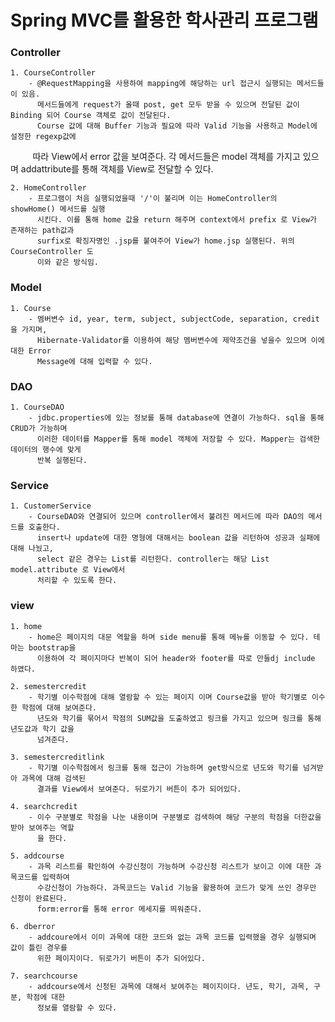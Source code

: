 # Spring MVC를 활용한 학사관리 프로그램

### Controller

	1. CourseController
		- @RequestMapping을 사용하여 mapping에 해당하는 url 접근시 실행되는 메서드들이 있음.
		  메서드들에게 request가 올때 post, get 모두 받을 수 있으며 전달된 값이 Binding 되어 Course 객체로 값이 전달된다. 
          Course 값에 대해 Buffer 기능과 필요에 따라 Valid 기능을 사용하고 Model에 설정한 regexp값에
          따라 View에서 error 값을 보여준다. 각 메서드들은 model 객체를 가지고 있으며 addattribute를 
          통해 객체를 View로 전달할 수 있다.

    2. HomeController
    	- 프로그램이 처음 실행되었을때 '/'이 불리며 이는 HomeController의 showHome() 메서드를 실행 
    	  시킨다. 이를 통해 home 값을 return 해주며 context에서 prefix 로 View가 존재하는 path값과
          surfix로 확징자명인 .jsp를 붙여주어 View가 home.jsp 실행된다. 위의 CourseController 도
          이와 같은 방식임.


### Model
	1. Course
		- 멤버변수 id, year, term, subject, subjectCode, separation, credit을 가지며, 
		  Hibernate-Validator를 이용하여 해당 멤버변수에 제약조건을 넣을수 있으며 이에 대한 Error
          Message에 대해 입력할 수 있다.

### DAO
	1. CourseDAO
		- jdbc.properties에 있는 정보를 통해 database에 연결이 가능하다. sql을 통해 CRUD가 가능하며 
		  이러한 데이터를 Mapper를 통해 model 객체에 저장할 수 있다. Mapper는 검색한 데이터의 행수에 맞게
          반복 실행된다.

### Service
	1. CustomerService
		- CourseDAO와 연결되어 있으며 controller에서 불려진 메서드에 따라 DAO의 메서드를 호출한다.
		  insert나 update에 대한 명형에 대해서는 boolean 값을 리턴하여 성공과 실패에 대해 나눴고,
          select 같은 경우는 List를 리턴한다. controller는 해당 List model.attribute 로 View에서
          처리할 수 있도록 한다.

### view
	1. home
		- home은 페이지의 대문 역할을 하며 side menu를 통해 메뉴를 이동할 수 있다. 테마는 bootstrap을
		  이용하여 각 페이지마다 반복이 되어 header와 footer를 따로 만들dj include 하였다.

	2. semestercredit
		- 학기별 이수학점에 대해 열람할 수 있는 페이지 이며 Course값을 받아 학기별로 이수한 학점에 대해 보여준다.
		  년도와 학기를 묶어서 학점의 SUM값을 도출하였고 링크를 가지고 있으며 링크를 통해 년도값과 학기 값을
          넘겨준다.

    3. semestercreditlink
    	- 학기별 이수학점에서 링크를 통해 접근이 가능하며 get방식으로 년도와 학기를 넘겨받아 과목에 대해 검색된
    	  결과를 View에서 보여준다. 뒤로가기 버튼이 추가 되어있다.

    4. searchcredit
    	- 이수 구분별로 학점을 나눈 내용이며 구분별로 검색하여 해당 구분의 학점을 더한값을 받아 보여주는 역할
    	  을 한다.

    5. addcourse
    	- 과목 리스트를 확인하여 수강신청이 가능하며 수강신청 리스트가 보이고 이에 대한 과목코드를 입력하여
    	  수강신청이 가능하다. 과목코드는 Valid 기능을 활용하여 코드가 맞게 쓰인 경우만 신청이 완료된다.
          form:error를 통해 error 메세지를 띄워준다.

	6. dberror
		- addcoure에서 이미 과목에 대한 코드와 없는 과목 코드를 입력했을 경우 실행되며 값이 틀린 경우를
		  위한 페이지이다. 뒤로가기 버튼이 추가 되어있다.

	7. searchcourse
		- addcourse에서 신청된 과목에 대해서 보여주는 페이지이다. 년도, 학기, 과목, 구분, 학점에 대한
		  정보를 열람할 수 있다.
